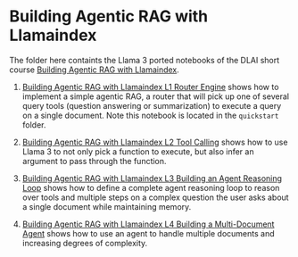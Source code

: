 # Building Agentic RAG with Llamaindex

The folder here containts the Llama 3 ported notebooks of the DLAI short course [Building Agentic RAG with Llamaindex](https://www.deeplearning.ai/short-courses/building-agentic-rag-with-llamaindex/).

1. [Building Agentic RAG with Llamaindex L1 Router Engine](../../../quickstart/agents/dlai/Building_Agentic_RAG_with_Llamaindex_L1_Router_Engine.ipynb) shows how to implement a simple agentic RAG, a router that will pick up one of several query tools (question answering or summarization) to execute a query on a single document. Note this notebook is located in the `quickstart` folder.

2. [Building Agentic RAG with Llamaindex L2 Tool Calling](Building_Agentic_RAG_with_Llamaindex_L2_Tool_Calling.ipynb) shows how to use Llama 3 to not only pick a function to execute, but also infer an argument to pass through the function.

3. [Building Agentic RAG with Llamaindex L3 Building an Agent Reasoning Loop](Building_Agentic_RAG_with_Llamaindex_L3_Building_an_Agent_Reasoning_Loop.ipynb) shows how to define a complete agent reasoning loop to reason over tools and multiple steps on a complex question the user asks about a single document while maintaining memory.

3. [Building Agentic RAG with Llamaindex L4 Building a Multi-Document Agent](Building_Agentic_RAG_with_Llamaindex_L4_Building_a_Multi-Document_Agent.ipynb) shows how to use an agent to handle multiple documents and increasing degrees of complexity.